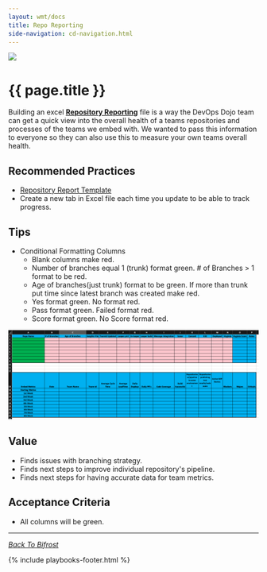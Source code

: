 ```yaml
---
layout: wmt/docs
title: Repo Reporting
side-navigation: cd-navigation.html
---
```


<img src="/assets/img/devops-dojo-motto.png" class="img-responsive" width="300px" />

# {{ page.title }}

Building an excel [**Repository
Reporting**](../../assets/Repo-Report-Excel.xlsx) file is a way the DevOps Dojo
team can get a quick view into the overall health of a teams repositories and
processes of the teams we embed with. We wanted to pass this information to everyone
so they can also use this to measure your own teams overall health.

## Recommended Practices

- [Repository Report Template](../../assets/Repo-Report-Excel.xlsx)
- Create a new tab in Excel file each time you update to be able to track progress.

## Tips

- Conditional Formatting Columns
  - Blank columns make red.
  - Number of branches equal 1 (trunk) format green. # of Branches > 1 format
    to be red.
  - Age of branches(just trunk) format to be green. If more than trunk put time
    since latest branch was created make red.
  - Yes format green. No format red.
  - Pass format green. Failed format red.
  - Score format green. No Score format red.

<img src="../../images/repo-report.png" class="img-responsive" width="1000" />

## Value

- Finds issues with branching strategy.
- Finds next steps to improve individual repository's pipeline.
- Finds next steps for having accurate data for team metrics.

## Acceptance Criteria

- All columns will be green.

---

_[Back To Bifrost](../../index.html)_

{% include playbooks-footer.html %}
